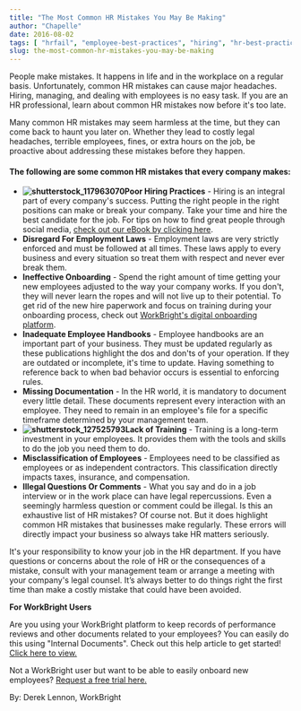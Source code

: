 ```yaml
---
title: "The Most Common HR Mistakes You May Be Making"
author: "Chapelle"
date: 2016-08-02
tags: [ "hrfail", "employee-best-practices", "hiring", "hr-best-practices", "hr-mistakes", "legal", "onboarding", "training" ]
slug: the-most-common-hr-mistakes-you-may-be-making
---
```

People make mistakes. It happens in life and in the workplace on a regular basis. Unfortunately, common HR mistakes can cause major headaches. Hiring, managing, and dealing with employees is no easy task. If you are an HR professional, learn about common HR mistakes now before it's too late.  
  
Many common HR mistakes may seem harmless at the time, but they can come back to haunt you later on. Whether they lead to costly legal headaches, terrible employees, fines, or extra hours on the job, be proactive about addressing these mistakes before they happen.

#### The following are some common HR mistakes that every company makes:

- **![shutterstock_117963070](https://workbright.com/wp-content/uploads/2016/08/shutterstock_117963070-300x239.jpg)Poor Hiring Practices** - Hiring is an integral part of every company's success. Putting the right people in the right positions can make or break your company. Take your time and hire the best candidate for the job. For tips on how to find great people through social media, [check out our eBook by clicking here](https://workbright.com/socialrecruiting/).
- **Disregard For Employment Laws** - Employment laws are very strictly enforced and must be followed at all times. These laws apply to every business and every situation so treat them with respect and never ever break them.
- **Ineffective Onboarding** - Spend the right amount of time getting your new employees adjusted to the way your company works. If you don't, they will never learn the ropes and will not live up to their potential. To get rid of the new hire paperwork and focus on training during your onboarding process, check out [WorkBright's digital onboarding platform](https://workbright.com/request-a-demo-thank-you/).
- **Inadequate Employee Handbooks** - Employee handbooks are an important part of your business. They must be updated regularly as these publications highlight the dos and don'ts of your operation. If they are outdated or incomplete, it's time to update. Having something to reference back to when bad behavior occurs is essential to enforcing rules.
- **Missing Documentation** - In the HR world, it is mandatory to document every little detail. These documents represent every interaction with an employee. They need to remain in an employee's file for a specific timeframe determined by your management team.
- **![shutterstock_127525793](https://workbright.com/wp-content/uploads/2016/08/shutterstock_127525793-300x276.jpg)Lack of Training** - Training is a long-term investment in your employees. It provides them with the tools and skills to do the job you need them to do.
- **Misclassification of Employees** - Employees need to be classified as employees or as independent contractors. This classification directly impacts taxes, insurance, and compensation.
- **Illegal Questions Or Comments** - What you say and do in a job interview or in the work place can have legal repercussions. Even a seemingly harmless question or comment could be illegal.
Is this an exhaustive list of HR mistakes? Of course not. But it does highlight common HR mistakes that businesses make regularly. These errors will directly impact your business so always take HR matters seriously.  
  
It's your responsibility to know your job in the HR department. If you have questions or concerns about the role of HR or the consequences of a mistake, consult with your management team or arrange a meeting with your company's legal counsel. It’s always better to do things right the first time than make a costly mistake that could have been avoided.  
  
**For WorkBright Users**  
  
Are you using your WorkBright platform to keep records of performance reviews and other documents related to your employees? You can easily do this using "Internal Documents". Check out this help article to get started! [Click here to view.](https://workbright.desk.com/customer/en/portal/articles/2433336-how-to-upload-or-import-a-pdf-scan-or-other-document-into-a-personnel-file)  
  
Not a WorkBright user but want to be able to easily onboard new employees? [Request a free trial here.](https://workbright.com/benefits-features/)  
  
By: Derek Lennon, WorkBright  
  
  
  


  
  


  
  




